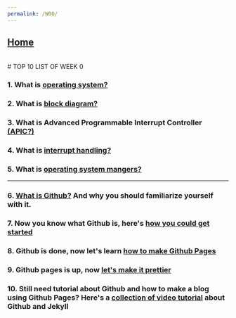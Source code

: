 ```yaml
---
permalink: /W00/
---
```


## [Home](lostfocus94.github.io/os202)
<br>
# TOP 10 LIST OF WEEK 0

### 1. What is [operating system?](https://edu.gcfglobal.org/en/computerbasics/understanding-operating-systems/1/)
### 2. What is [block diagram?](https://www.smartdraw.com/block-diagram/)
### 3. What is Advanced Programmable Interrupt Controller [(APIC?)](https://www.computerhope.com/jargon/a/apic.htm)
### 4. What is [interrupt handling?](http://www.it.uu.se/education/course/homepage/os/vt18/module-1/exception-and-interrupt-handling/)
### 5. What is [operating system mangers?](http://www.technologyuk.net/computing/computer-software/operating-systems/os-management-functions.shtml)

<hr>

### 6. [What is Github?](https://www.thebalancecareers.com/what-is-github-and-why-should-i-use-it-2071946) And why you should familiarize yourself with it.
### 7. Now you know what Github is, here's [how you could get started](https://github.com/petanikode/belajar-git)
### 8. Github is done, now let's learn [how to make Github Pages](https://www.thinkful.com/learn/a-guide-to-using-github-pages/)
### 9. Github pages is up, now [let's make it prettier](https://github.blog/2017-11-29-use-any-theme-with-github-pages/)
### 10. Still need tutorial about Github and how to make a blog using Github Pages? Here's a [collection of video tutorial](https://www.youtube.com/playlist?list=PLWzwUIYZpnJuT0sH4BN56P5oWTdHJiTNq) about Github and Jekyll
